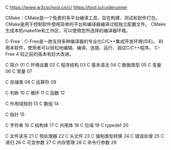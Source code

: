 


C  https://www.w3cschool.cn/c/
https://tool.lu/coderunner

CMake：CMake是一个免费的多平台编译工具，旨在构建、测试和软件打包。
CMake是用于控制软件使用简单的平台和编译器编译过程独立配置文件。
CMake生成本机makefile和工作区，可以使用您所选择的编译器环境。

C-Free：C-Free是一款支持多种编译器的专业化C/C++集成开发环境(IDE)。
利用本软件，使用者可以轻松地编辑、编译、连接、运行、调试C/C++程序。
C-Free 4 较之前的版本有巨大改进。



C 简介 01
C 环境设置 02 
C 程序结构 03
C 基本语法 04
C 数据类型 05
C 变量 06 
C 常量 07 


C 存储类 08
C 运算符 09

C 判断 10
C 循环 11
C 函数 12

C 作用域规则 13
C 数组 14



C 指针 15



C 字符串 16
C 结构体 17
C 共用体 18
C 位域 19
C typedef 20





C 文件读写 21
C 预处理器 22
C 头文件 23
C 强制类型转换 24
C 错误处理 25
C 递归 26
C 可变参数 27 
C 内存管理 28
C 命令行参数 29




